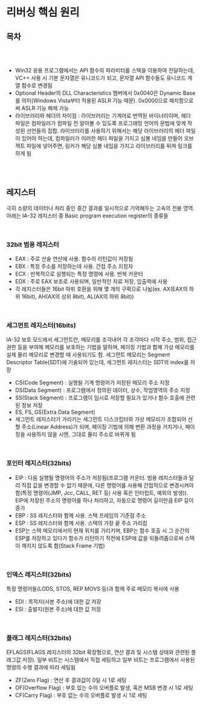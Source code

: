 # 리버싱 핵심 원리

## 목차

<br/><br/>

* Win32 응용 프로그램에서는 API 함수의 파라미터를 스택을 이용하여 전달하는데, VC++ 사용 시 기본 문자열은 유니코드가 되고, 문자열 API 함수들도 유니코드 계열 함수로 변경됨
* Optional Header의 DLL Characteristics 멤버에서 0x0040은 Dynamic Base를 의미(Windows Vista부터 적용된 ASLR 기능 때문). 0x0000으로 패치함으로써 ASLR 기능 해제 가능
* 라이브러리와 헤더의 차이점 : 라이브러리는 기계어로 번역된 바이너리이며, 헤더 파일은 컴파일러가 컴파일 전 알아볼 수 있도록 프로그래밍 언어의 문법에 맞게 작성된 선언들의 집합. 라이브러리를 사용하기 위해서는 해당 라이브러리의 헤더 파일이 있어야 하는데, 컴파일러가 이러한 헤더 파일을 가지고 심볼 네임을 만들어 오브젝트 파일에 넣어주면, 링커가 해당 심볼 네임을 가지고 라이브러리를 뒤져 링크를 하게 됨

<br/><br/>

## 레지스터
극히 소량의 데이터나 처리 중인 중간 결과를 일시적으로 기억해두는 고속의 전용 영역. 아래는 IA-32 레지스터 중 Basic program execution register의 종류들

<br/>

### 32bit 범용 레지스터
* EAX : 주로 산술 연산에 사용. 함수의 리턴값이 저장됨
* EBX : 특정 주소를 저장하는데 사용. 간접 주소 지정자
* ECX : 반복적으로 실행되는 특정 명령에 사용. 반복 카운터
* EDX : 주로 EAX 보조로 사용되며, 일반적인 자료 저장, 입출력에 사용
* 각 레지스터들은 16bit 하위 호환을 위해 몇 개의 구획으로 나뉨(ex. AX(EAX의 하위 16bit), AH(AX의 상위 8bit), AL(AX의 하위 8bit))

<br/>

### 세그먼트 레지스터(16bits) 
IA-32 보호 모드에서 세그먼트란, 메모리를 조각내어 각 조각마다 시작 주소, 범위, 접근 권한 등을 부여해 메모리를 보호하는 기법을 말하며, 페이징 기법과 함께 가상 메모리를 실제 물리 메모리로 변경할 때 사용되기도 함. 세그먼트 메모리는 Segment Descriptor Table(SDT)에 기술되어 있는데, 세그먼트 레지스터는 SDT의 index를 저장
* CS(Code Segment) : 실행될 기계 명령어가 저장된 메모리 주소 지정
* DS(Data Segment) : 프로그램에서 정의된 데이터, 상수, 작업영역의 주소 지정
* SS(Stack Segment) : 프로그램이 임시로 저장할 필요가 있거나 함수 호출에 관련된 정보 저장
* ES, FS, GS(Extra Data Segment)
* 세그먼트 레지스터가 가리키는 세그먼트 디스크립터와 가상 메모리가 조합되어 선형 주소(Linear Address)가 되며, 페이징 기법에 의해 변환 과정을 거치거나, 페이징을 사용하지 않을 시엔, 그대로 물리 주소로 바뀌게 됨

<br/>

### 포인터 레지스터(32bits)
* EIP : 다음 실행될 명령어의 주소가 저장됨(프로그램 카운터. 범용 레지스터들과 달리 직접 값을 변경할 수 없기 때문에, 다른 명령어를 사용해 간접적으로 변경시켜야 함(특정 명령어(JMP, Jcc, CALL, RET 등) 사용 혹은 인터럽트, 예외의 발생)). EIP에 저장된 주소의 명령어를 하나 처리하고, 자동으로 명령어 길이만큼 EIP 길이 증가
* EBP : SS 레지스터와 함께 사용. 스택 프레임의 기준점 주소
* ESP : SS 레지스터와 함께 사용. 스택의 가장 끝 주소 가리킴
* ESP는 스택 메모리에서의 현재 위치를 가리키며, EBP는 함수 호출 시 그 순간의 ESP를 저장하고 있다가 함수가 리턴하기 직전에 ESP에 값을 되돌려줌으로써 스택이 깨지지 않도록 함(Stack Frame 기법)

<br/>

### 인덱스 레지스터(32bits) 
특정 명령어들(LODS, STOS, REP MOVS 등)과 함께 주로 메모리 복사에 사용
* EDI : 목적지(사본 주소)에 대한 값 저장
* ESI : 출발지(원본 주소)에 대한 값 저장

<br/>

### 플래그 레지스터(32bits)
EFLAGS(FLAGS 레지스터의 32bit 확장형으로, 연산 결과 및 시스템 상태와 관련된 플래그값 저장). 일부 비트는 시스템에서 직접 세팅하고 일부 비트는 프로그램에서 사용된 명령의 수행 결과에 따라 세팅됨
* ZF(Zero Flag) : 연산 후 결과값이 0일 시 1로 세팅
* OF(Overflow Flag) : 부호 있는 수의 오버플로 발생, 혹은 MSB 변경 시 1로 세팅
* CF(Carry Flag) : 부호 없는 수의 오버플로 발생 시 1로 세팅

